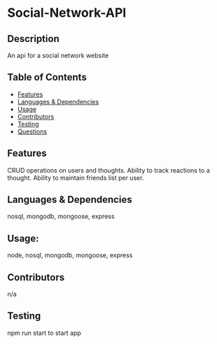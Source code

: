 # Social-Network-API

## Description
An api for a social network website
## Table of Contents
  * [Features](#features)
  * [Languages & Dependencies](#languagesanddependencies)
  * [Usage](#Usage)
  * [Contributors](#contributors)
  * [Testing](#testing)
  * [Questions](#questions)

 ## Features
  CRUD operations on users and thoughts. Ability to track reactions to a thought. Ability to maintain friends list per user.
  ## Languages & Dependencies
  nosql, mongodb, mongoose, express
  ## Usage:
  node, nosql, mongodb, mongoose, express
  ## Contributors
  n/a
  ## Testing
  npm run start to start app
